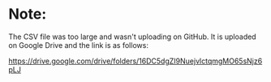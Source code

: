 # Note:
The CSV file was too large and wasn't uploading on GitHub. It is uploaded on Google Drive and the link is as follows:

https://drive.google.com/drive/folders/16DC5dgZI9NuejvlctqmgMO65sNjz6pLJ
